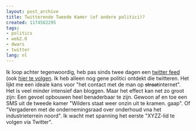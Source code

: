 ```yaml
---
layout: post_archive
title: Twitterende Tweede Kamer (of andere politici)?
created: 1174562295
tags:
- politics
- web2.0
- dwars
- twitter
lang: nl
---
```

Ik loop achter tegenwoordig, heb pas sinds twee dagen een [twitter feed](http://twitter.com/berkes) (ook [hier te volgen](http://bler.webschuur.com/twitter). Ik heb alleen nog gene politici ontdekt die twitteren. Het lijkt me een ideale kans voor "het contact met de man op <s>straat</s>internet". Het is veel minder intensief dan bloggen. Maar het effect kan net zo groot zijn: Een gevoel opbouwen heel benaderbaar te zijn. Gewoon af en toe een SMS uit de tweede kamer "Wilders staat weer onzin uit te kramen. gaap". Of "Vergaderen met de ondernemingsraad over onderhoud vna het industrieterrein noord". Ik wacht met spanning het eerste "XYZZ-lid te volgen via Twitter". 
